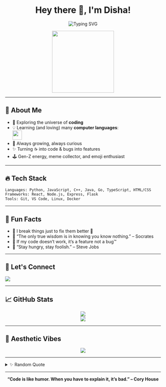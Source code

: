 <h1 align="center">Hey there 👋, I'm Disha!</h1>

<p align="center">
  <img src="https://readme-typing-svg.demolab.com?font=Fira+Code&size=24&pause=1000&center=true&vCenter=true&width=435&lines=Gen-Z+Code+Alchemist;Learning+one+language+at+a+time;GitHub+is+my+playground!" alt="Typing SVG" />
</p>

<p align="center">
  <img src="https://media.giphy.com/media/26BRv0ThflsHCqDrG/giphy.gif" width="200"/>
</p>

---

## 🌈 About Me

- 🚀 Exploring the universe of **coding**  
- 💡 Learning (and loving) many **computer languages**:  
  <img src="https://skillicons.dev/icons?i=python,java,js,cpp,go,html,css,ts,react" height="30" />  
- 🌱 Always growing, always curious  
- ✨ Turning ☕ into code & bugs into features  
- 🕹️ Gen-Z energy, meme collector, and emoji enthusiast  

---

## 🔥 Tech Stack

```bash
Languages: Python, JavaScript, C++, Java, Go, TypeScript, HTML/CSS
Frameworks: React, Node.js, Express, Flask
Tools: Git, VS Code, Linux, Docker
```

---

## 🦄 Fun Facts

- 🦾 I break things just to fix them better 🚧
- 🧠 “The only true wisdom is in knowing you know nothing.” – Socrates
- 📝 If my code doesn’t work, it’s a feature not a bug™
- 🚀 “Stay hungry, stay foolish.” – Steve Jobs

---

## 💬 Let's Connect

<p align="left">
  <a href="https://github.com/CoderDisha"><img src="https://img.shields.io/badge/GitHub-181717?style=flat&logo=github&logoColor=white" /></a>
  <!-- Add your socials! -->
</p>

---

## 📈 GitHub Stats

<p align="center">
  <img src="https://github-readme-stats.vercel.app/api?username=CoderDisha&show_icons=true&theme=radical">
  <br>
  <img src="https://github-readme-streak-stats.herokuapp.com/?user=CoderDisha&theme=radical">
</p>

---

## 🎨 Aesthetic Vibes

<p align="center">
  <img src="https://capsule-render.vercel.app/api?type=waving&color=gradient&height=100&section=footer"/>
</p>

---

<details>
  <summary>✨ Random Quote</summary>
  
  > "I'm not a robot, but my code sometimes is 🤖"
</details>

---

<p align="center">
  <b>“Code is like humor. When you have to explain it, it’s bad.” – Cory House</b>
</p>
